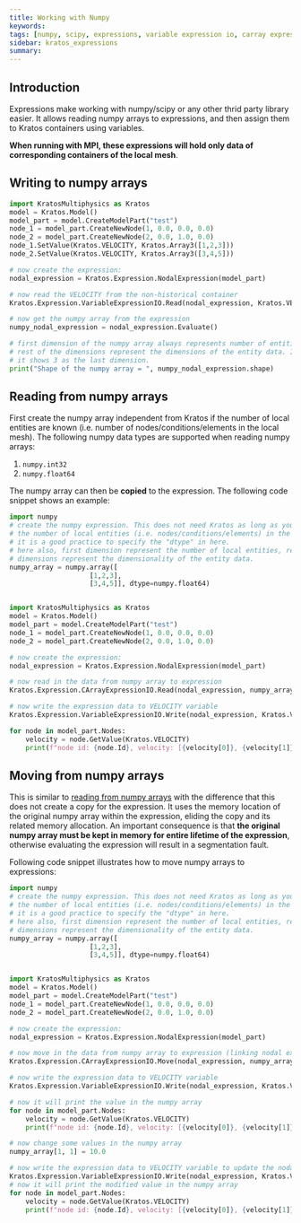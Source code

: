 ```yaml
---
title: Working with Numpy
keywords:
tags: [numpy, scipy, expressions, variable expression io, carray expression io]
sidebar: kratos_expressions
summary:
---
```


## Introduction

Expressions make working with numpy/scipy or any other thrid party library easier. It allows reading numpy arrays to expressions, and then assign them to Kratos containers using variables.

**When running with MPI, these expressions will hold only data of corresponding containers of the local mesh**.

## Writing to numpy arrays

```python
import KratosMultiphysics as Kratos
model = Kratos.Model()
model_part = model.CreateModelPart("test")
node_1 = model_part.CreateNewNode(1, 0.0, 0.0, 0.0)
node_2 = model_part.CreateNewNode(2, 0.0, 1.0, 0.0)
node_1.SetValue(Kratos.VELOCITY, Kratos.Array3([1,2,3]))
node_2.SetValue(Kratos.VELOCITY, Kratos.Array3([3,4,5]))

# now create the expression:
nodal_expression = Kratos.Expression.NodalExpression(model_part)

# now read the VELOCITY from the non-historical container
Kratos.Expression.VariableExpressionIO.Read(nodal_expression, Kratos.VELOCITY, False)

# now get the numpy array from the expression
numpy_nodal_expression = nodal_expression.Evaluate()

# first dimension of the numpy array always represents number of entities in the expression (local mesh entities only)
# rest of the dimensions represent the dimensions of the entity data. In this case, VELOCITY have only three components,
# it shows 3 as the last dimension.
print("Shape of the numpy array = ", numpy_nodal_expression.shape)
```

## Reading from numpy arrays
First create the numpy array independent from Kratos if the number of local entities are known (i.e. number of nodes/conditions/elements in the local mesh). The following numpy data types are supported when reading numpy arrays:
1. ```numpy.int32```
2. ```numpy.float64```

The numpy array can then be **copied** to the expression. The following code snippet shows an example:

```python
import numpy
# create the numpy expression. This does not need Kratos as long as you know correctly
# the number of local entities (i.e. nodes/conditions/elements) in the model part.
# it is a good practice to specify the "dtype" in here.
# here also, first dimension represent the number of local entities, rest of the
# dimensions represent the dimensionality of the entity data.
numpy_array = numpy.array([
                    [1,2,3],
                    [3,4,5]], dtype=numpy.float64)


import KratosMultiphysics as Kratos
model = Kratos.Model()
model_part = model.CreateModelPart("test")
node_1 = model_part.CreateNewNode(1, 0.0, 0.0, 0.0)
node_2 = model_part.CreateNewNode(2, 0.0, 1.0, 0.0)

# now create the expression:
nodal_expression = Kratos.Expression.NodalExpression(model_part)

# now read in the data from numpy array to expression
Kratos.Expression.CArrayExpressionIO.Read(nodal_expression, numpy_array)

# now write the expression data to VELOCITY variable
Kratos.Expression.VariableExpressionIO.Write(nodal_expression, Kratos.VELOCITY, False)

for node in model_part.Nodes:
    velocity = node.GetValue(Kratos.VELOCITY)
    print(f"node id: {node.Id}, velocity: [{velocity[0]}, {velocity[1]}, {velocity[2]}]")
```
## Moving from numpy arrays

This is similar to [reading from numpy arrays](#reading-from-numpy-arraystest) with the difference that this does not create a copy for the expression.
It uses the memory location of the original numpy array within the expression, eliding the copy and its related memory allocation. An important consequence is that **the original numpy array must be kept in memory for entire lifetime of the expression**, otherwise evaluating the expression will result in a segmentation fault.

Following code snippet illustrates how to move numpy arrays to expressions:
```python
import numpy
# create the numpy expression. This does not need Kratos as long as you know correctly
# the number of local entities (i.e. nodes/conditions/elements) in the model part.
# it is a good practice to specify the "dtype" in here.
# here also, first dimension represent the number of local entities, rest of the
# dimensions represent the dimensionality of the entity data.
numpy_array = numpy.array([
                    [1,2,3],
                    [3,4,5]], dtype=numpy.float64)


import KratosMultiphysics as Kratos
model = Kratos.Model()
model_part = model.CreateModelPart("test")
node_1 = model_part.CreateNewNode(1, 0.0, 0.0, 0.0)
node_2 = model_part.CreateNewNode(2, 0.0, 1.0, 0.0)

# now create the expression:
nodal_expression = Kratos.Expression.NodalExpression(model_part)

# now move in the data from numpy array to expression (linking nodal expression with numpy array)
Kratos.Expression.CArrayExpressionIO.Move(nodal_expression, numpy_array)

# now write the expression data to VELOCITY variable
Kratos.Expression.VariableExpressionIO.Write(nodal_expression, Kratos.VELOCITY, False)

# now it will print the value in the numpy array
for node in model_part.Nodes:
    velocity = node.GetValue(Kratos.VELOCITY)
    print(f"node id: {node.Id}, velocity: [{velocity[0]}, {velocity[1]}, {velocity[2]}]")

# now change some values in the numpy array
numpy_array[1, 1] = 10.0

# now write the expression data to VELOCITY variable to update the nodal data value container.
Kratos.Expression.VariableExpressionIO.Write(nodal_expression, Kratos.VELOCITY, False)
# now it will print the modified value in the numpy array
for node in model_part.Nodes:
    velocity = node.GetValue(Kratos.VELOCITY)
    print(f"node id: {node.Id}, velocity: [{velocity[0]}, {velocity[1]}, {velocity[2]}]")
```
